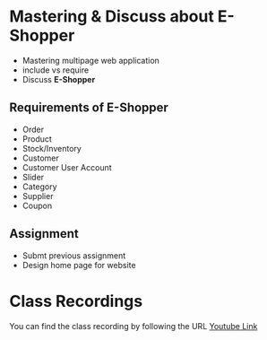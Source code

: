 # Mastering & Discuss about E-Shopper

* Mastering multipage web application
* include vs require
* Discuss **E-Shopper**


## Requirements of E-Shopper
* Order
* Product
* Stock/Inventory
* Customer
* Customer User Account
* Slider
* Category
* Supplier
* Coupon


## Assignment
* Submt previous assignment
* Design home page for website


# Class Recordings
You can find the class recording by following the URL
[Youtube Link](https://youtu.be/4g8a-rwyBIw)
